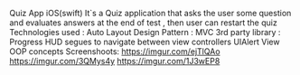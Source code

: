 Quiz App
iOS(swift)
It`s a Quiz application that asks the user some question and evaluates answers at the end of test , then user can restart the quiz
Technologies used :
Auto Layout
Design Pattern : MVC
3rd party library : Progress HUD
segues to navigate between view controllers UIAlert View
OOP concepts
Screenshoots:
https://imgur.com/ejTlQAo https://imgur.com/3QMys4y
https://imgur.com/1J3wEP8
